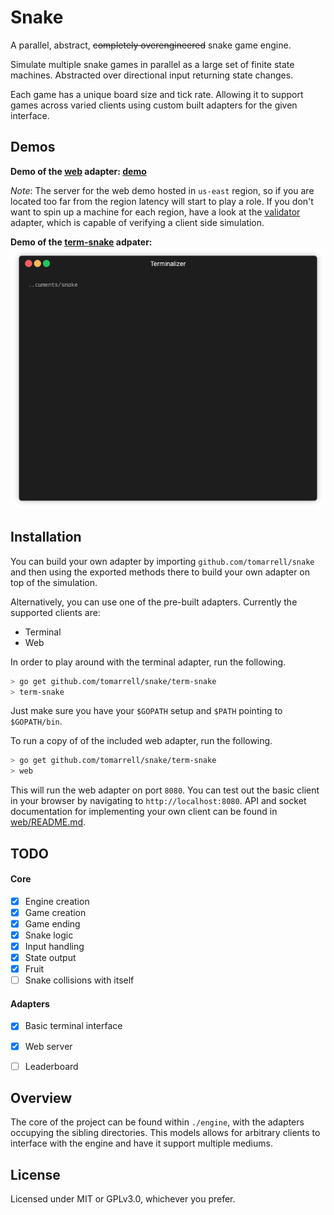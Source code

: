 # Snake
A parallel, abstract, ~~completely overengineered~~ snake game engine.

Simulate multiple snake games in parallel as a large set of finite state machines. Abstracted over directional input returning state changes.

Each game has a unique board size and tick rate. Allowing it to support games across varied clients using custom built adapters for the given interface.

## Demos
**Demo of the [web](./web) adapter: [demo](https://dev.tomarrell.com:8081)**

*Note*: The server for the web demo hosted in `us-east` region, so if you are located too far from the region latency will start to play a role. If you don't want to spin up a machine for each region, have a look at the [validator](./validator) adapter, which is capable of verifying a client side simulation.

**Demo of the [term-snake](./term-snake) adpater:**
![Term-snake](./images/term_snake_demo.gif)

## Installation
You can build your own adapter by importing `github.com/tomarrell/snake` and then using the exported methods there to build your own adapter on top of the simulation.

Alternatively, you can use one of the pre-built adapters. Currently the supported clients are:
- Terminal
- Web


In order to play around with the terminal adapter, run the following.
```bash
> go get github.com/tomarrell/snake/term-snake
> term-snake
```

Just make sure you have your `$GOPATH` setup and `$PATH` pointing to `$GOPATH/bin`.

To run a copy of of the included web adapter, run the following.
```bash
> go get github.com/tomarrell/snake/term-snake
> web
```
This will run the web adapter on port `8080`. You can test out the basic client in your browser by navigating to `http://localhost:8080`. API and socket documentation for implementing your own client can be found in [web/README.md](./web/README.md).

## TODO

#### Core
- [x] Engine creation
- [x] Game creation
- [x] Game ending
- [x] Snake logic
- [x] Input handling
- [x] State output
- [x] Fruit
- [ ] Snake collisions with itself

#### Adapters
- [x] Basic terminal interface
- [x] Web server
- [ ] Leaderboard


## Overview
The core of the project can be found within `./engine`, with the adapters occupying the sibling directories. This models allows for arbitrary clients to interface with the engine and have it support multiple mediums.

## License
Licensed under MIT or GPLv3.0, whichever you prefer.
